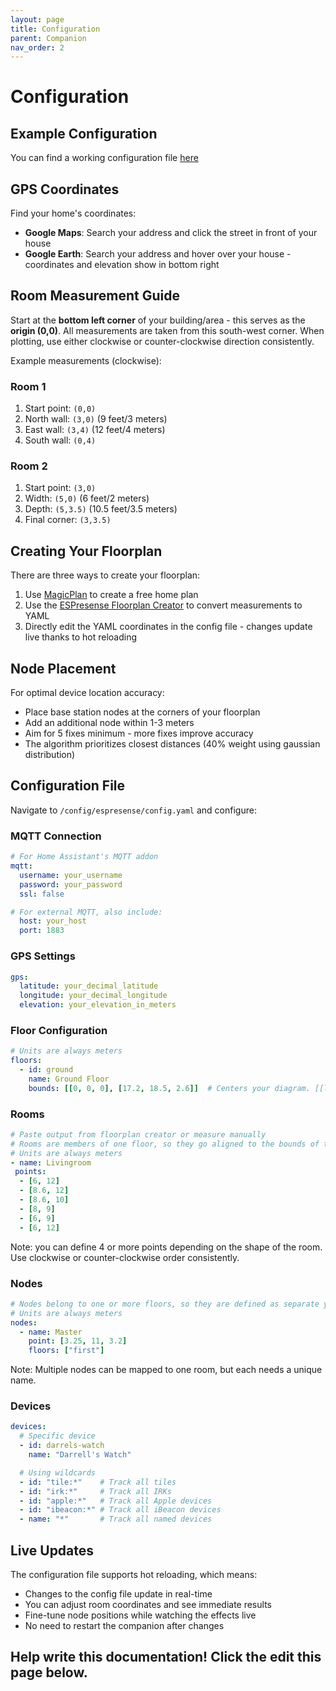 ```yaml
---
layout: page
title: Configuration
parent: Companion
nav_order: 2
---
```


# Configuration

## Example Configuration
You can find a working configuration file [here](https://github.com/ESPresense/ESPresense-companion/blob/main/src/config.example.yaml)

## GPS Coordinates
Find your home's coordinates:
- **Google Maps**: Search your address and click the street in front of your house
- **Google Earth**: Search your address and hover over your house - coordinates and elevation show in bottom right

## Room Measurement Guide

Start at the **bottom left corner** of your building/area - this serves as the **origin (0,0)**. All measurements are taken from this south-west corner. When plotting, use either clockwise or counter-clockwise direction consistently.

Example measurements (clockwise):

### Room 1
1. Start point: `(0,0)`
2. North wall: `(3,0)` (9 feet/3 meters)
3. East wall: `(3,4)` (12 feet/4 meters)
4. South wall: `(0,4)`

### Room 2
1. Start point: `(3,0)`
2. Width: `(5,0)` (6 feet/2 meters)
3. Depth: `(5,3.5)` (10.5 feet/3.5 meters)
4. Final corner: `(3,3.5)`

## Creating Your Floorplan

There are three ways to create your floorplan:
1. Use [MagicPlan](https://www.magicplan.app/) to create a free home plan
2. Use the [ESPresense Floorplan Creator](https://espresense.com/Floorplan-Creator/) to convert measurements to YAML
3. Directly edit the YAML coordinates in the config file - changes update live thanks to hot reloading

## Node Placement

For optimal device location accuracy:
- Place base station nodes at the corners of your floorplan
- Add an additional node within 1-3 meters
- Aim for 5 fixes minimum - more fixes improve accuracy
- The algorithm prioritizes closest distances (40% weight using gaussian distribution)

## Configuration File

Navigate to `/config/espresense/config.yaml` and configure:

### MQTT Connection
```yaml
# For Home Assistant's MQTT addon
mqtt:
  username: your_username
  password: your_password
  ssl: false

# For external MQTT, also include:
  host: your_host
  port: 1883
```

### GPS Settings
```yaml
gps:
  latitude: your_decimal_latitude
  longitude: your_decimal_longitude
  elevation: your_elevation_in_meters
```

### Floor Configuration
```yaml
# Units are always meters
floors:
  - id: ground
    name: Ground Floor
    bounds: [[0, 0, 0], [17.2, 18.5, 2.6]]  # Centers your diagram. [[left, bottom, z], [right, top, z]]
```

### Rooms
```yaml
# Paste output from floorplan creator or measure manually
# Rooms are members of one floor, so they go aligned to the bounds of their floor
# Units are always meters
- name: Livingroom
 points:
  - [6, 12]
  - [8.6, 12]
  - [8.6, 10]
  - [8, 9]
  - [6, 9]
  - [6, 12]

```
Note: you can define 4 or more points depending on the shape of the room. Use clockwise or counter-clockwise order consistently.

### Nodes
```yaml
# Nodes belong to one or more floors, so they are defined as separate yaml node
# Units are always meters
nodes:
  - name: Master
    point: [3.25, 11, 3.2]
    floors: ["first"]
```
Note: Multiple nodes can be mapped to one room, but each needs a unique name.

### Devices
```yaml
devices:
  # Specific device
  - id: darrels-watch
    name: "Darrell's Watch"

  # Using wildcards
  - id: "tile:*"    # Track all tiles
  - id: "irk:*"     # Track all IRKs
  - id: "apple:*"   # Track all Apple devices
  - id: "ibeacon:*" # Track all iBeacon devices
  - name: "*"       # Track all named devices
```

## Live Updates

The configuration file supports hot reloading, which means:
- Changes to the config file update in real-time
- You can adjust room coordinates and see immediate results
- Fine-tune node positions while watching the effects live
- No need to restart the companion after changes

## Help write this documentation! Click the edit this page below.
